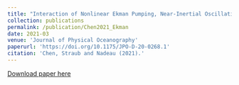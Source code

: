 ```yaml
---
title: "Interaction of Nonlinear Ekman Pumping, Near-Inertial Oscillations, and Geostrophic Turbulence in an Idealized Coupled Model"
collection: publications
permalink: /publication/Chen2021_Ekman
date: 2021-03
venue: 'Journal of Physical Oceanography'
paperurl: 'https://doi.org/10.1175/JPO-D-20-0268.1'
citation: 'Chen, Straub and Nadeau (2021).'
---
```

[Download paper here](http://yanxu-chen.github.io/files/Chen2021_1.pdf)

